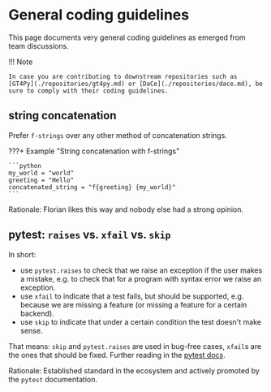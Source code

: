 # General coding guidelines

This page documents very general coding guidelines as emerged from team discussions.

!!! Note

    In case you are contributing to downstream repositories such as [GT4Py](./repositories/gt4py.md) or [DaCe](./repositories/dace.md), be sure to comply with their coding guidelines.

## string concatenation

Prefer `f-strings` over any other method of concatenation strings.

???+ Example "String concatenation with f-strings"

    ```python
    my_world = "world"
    greeting = "Hello"
    concatenated_string = "f{greeting} {my_world}"
    ```

Rationale: Florian likes this way and nobody else had a strong opinion.

## pytest:  `raises` vs. `xfail` vs. `skip`

In short:

- use `pytest.raises` to check that we raise an exception if the user makes a mistake, e.g. to check that for a program with syntax error we raise an exception.
- use `xfail` to indicate that a test fails, but should be supported, e.g. because we are missing a feature (or missing a feature for a certain backend).
- use `skip` to indicate that under a certain condition the test doesn't make sense.

That means: `skip` and `pytest.raises` are used in bug-free cases, `xfail`s are the ones that should be fixed. Further reading in the [pytest docs](https://docs.pytest.org/en/7.1.x/how-to/skipping.html).

Rationale: Established standard in the ecosystem and actively promoted by the `pytest` documentation.
